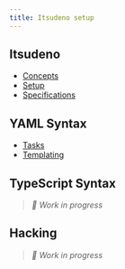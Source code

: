 ```yaml
---
title: Itsudeno setup
---
```


## Itsudeno

* [Concepts](/about/concepts)
* [Setup](/about/setup)
* [Specifications](/about/specifications)

## YAML Syntax

* [Tasks](/about/yaml/tasks)
* [Templating](/about/yaml/templating)

## TypeScript Syntax

> *🚧 Work in progress*

## Hacking

> *🚧 Work in progress*
